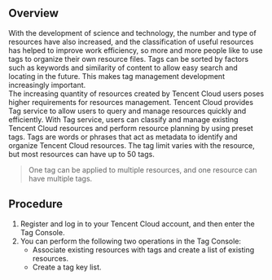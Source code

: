 ## Overview
With the development of science and technology, the number and type of resources have also increased, and the classification of useful resources has helped to improve work efficiency, so more and more people like to use tags to organize their own resource files. Tags can be sorted by factors such as keywords and similarity of content to allow easy search and locating in the future. This makes tag management development increasingly important.  
The increasing quantity of resources created by Tencent Cloud users poses higher requirements for resources management. Tencent Cloud provides Tag service to allow users to query and manage resources quickly and efficiently. With Tag service, users can classify and manage existing Tencent Cloud resources and perform resource planning by using preset tags. Tags are words or phrases that act as metadata to identify and organize Tencent Cloud resources. The tag limit varies with the resource, but most resources can have up to 50 tags.
> One tag can be applied to multiple resources, and one resource can have multiple tags.
  

## Procedure 
1. Register and log in to your Tencent Cloud account, and then enter the Tag Console.
2. You can perform the following two operations in the Tag Console:
	- Associate existing resources with tags and create a list of existing resources.
	- Create a tag key list.


